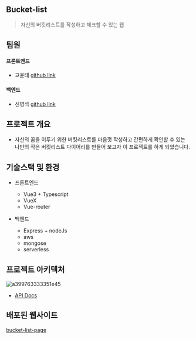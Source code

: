## Bucket-list
> 자신의 버킷리스트를 작성하고 체크할 수 있는 웹

## 팀원
#### 프론트엔드
- 고윤태 [github link](https://github.com/yuntaengtaeng)
#### 백엔드
- 신영석 [github link](https://github.com/sinyeongseok)

## 프로젝트 개요
- 자신의 꿈을 이루기 위한 버킷리스트를 마음껏 작성하고 간편하게 확인할 수 있는 나만의 작은 버킷리스트 다이어리를
  만들어 보고자 이 프로젝트를 하게 되었습니다.

## 기술스택 및 환경
- 프론트엔드
  - Vue3 + Typescript
  - VueX
  - Vue-router

- 백엔드
  - Express + nodeJs
  - aws
  - mongose
  - serverless

## 프로젝트 아키텍처
![a399763333351e45](https://user-images.githubusercontent.com/94745651/216057664-c67f7cd3-35de-471a-bbca-a876906d75f8.png)

- [API Docs](https://sinyeongseok99.gitbook.io/undefined-1/) 

## 배포된 웹사이트
[bucket-list-page](https://yuntaengtaeng.github.io/bucket-list-page/)
